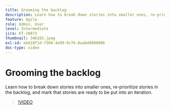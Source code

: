 ```yaml
---
title: Grooming the backlog
description: Learn how to break down stories into smaller ones, re-prioritize stories in the backlog, and mark that stories are ready to be put into an iteration.
feature: Agile
role: Admin, User
level: Intermediate
jira: KT-10873
thumbnail: 346283.jpeg
exl-id: ebd18f1d-f309-4e99-9c76-8aabd4009806
doc-type: video
---
```

# Grooming the backlog

Learn how to break down stories into smaller ones, re-prioritize stories in the backlog, and mark that stories are ready to be put into an iteration.

>[!VIDEO](https://video.tv.adobe.com/v/346283/?quality=12&learn=on&enablevpops)
